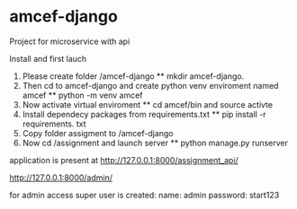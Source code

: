 # amcef-django
Project for microservice with api

Install and first lauch 

1. Please create folder /amcef-django ** mkdir amcef-django.
2. Then cd to amcef-django and create python venv enviroment named amcef ** python -m venv amcef
3. Now activate virtual enviroment ** cd amcef/bin and source activte
4. Install dependecy packages from requirements.txt ** pip install -r requirements. txt
5. Copy folder assigment to /amcef-django
6. Now cd /assignment and launch server ** python manage.py runserver

application is present at http://127.0.0.1:8000/assignment_api/

http://127.0.0.1:8000/admin/

for admin access super user is created: 
name: admin
password: start123
